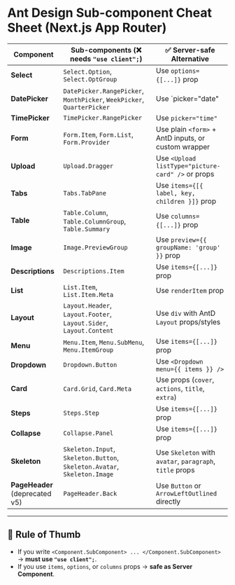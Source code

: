 # Ant Design Sub-component Cheat Sheet (Next.js App Router)

| Component   | Sub-components (❌ needs `"use client";`) | ✅ Server-safe Alternative |
|-------------|-------------------------------------------|-----------------------------|
| **Select**  | `Select.Option`, `Select.OptGroup`       | Use `options={[...]}` prop |
| **DatePicker** | `DatePicker.RangePicker`, `MonthPicker`, `WeekPicker`, `QuarterPicker` | Use `picker="date" | month | week | quarter"` |
| **TimePicker** | `TimePicker.RangePicker`              | Use `picker="time"` |
| **Form**    | `Form.Item`, `Form.List`, `Form.Provider` | Use plain `<form>` + AntD inputs, or custom wrapper |
| **Upload**  | `Upload.Dragger`                         | Use `<Upload listType="picture-card" />` or props |
| **Tabs**    | `Tabs.TabPane`                           | Use `items={[{ label, key, children }]}` prop |
| **Table**   | `Table.Column`, `Table.ColumnGroup`, `Table.Summary` | Use `columns={[...]}` prop |
| **Image**   | `Image.PreviewGroup`                     | Use `preview={{ groupName: 'group' }}` prop |
| **Descriptions** | `Descriptions.Item`                | Use `items={[...]}` prop |
| **List**    | `List.Item`, `List.Item.Meta`            | Use `renderItem` prop |
| **Layout**  | `Layout.Header`, `Layout.Footer`, `Layout.Sider`, `Layout.Content` | Use `div` with AntD `Layout` props/styles |
| **Menu**    | `Menu.Item`, `Menu.SubMenu`, `Menu.ItemGroup` | Use `items={[...]}` prop |
| **Dropdown**| `Dropdown.Button`                        | Use `<Dropdown menu={{ items }} />` |
| **Card**    | `Card.Grid`, `Card.Meta`                 | Use props (`cover`, `actions`, `title`, `extra`) |
| **Steps**   | `Steps.Step`                             | Use `items={[...]}` prop |
| **Collapse**| `Collapse.Panel`                         | Use `items={[...]}` prop |
| **Skeleton**| `Skeleton.Input`, `Skeleton.Button`, `Skeleton.Avatar`, `Skeleton.Image` | Use `Skeleton` with `avatar`, `paragraph`, `title` props |
| **PageHeader** (deprecated v5) | `PageHeader.Back`     | Use `Button` or `ArrowLeftOutlined` directly |

---

## 🎯 Rule of Thumb
- If you write `<Component.SubComponent> ... </Component.SubComponent>` → **must use `"use client";`**.  
- If you use `items`, `options`, or `columns` props → **safe as Server Component**.
